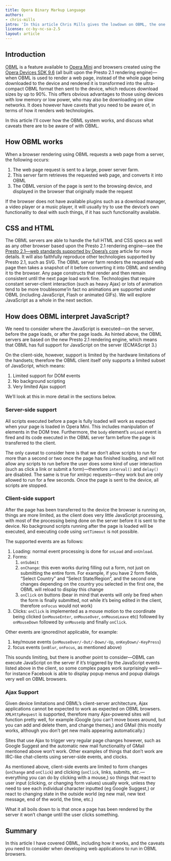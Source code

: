 ```yaml
---
title: Opera Binary Markup Language
authors:
- chris-mills
intro: 'In this article Chris Mills gives the lowdown on OBML, the one of the main technologies behind Opera Mini, which is also available in the Opera Devices SDK 9.6.'
license: cc-by-nc-sa-2.5
layout: article
---
```

<h2>Introduction</h2>

<p><abbr title="Opera Binary Markup Language">OBML</abbr> is a feature available to <a href="http://www.operamini.com/">Opera Mini</a> and browsers created using the <a href="http://dev.opera.com/articles/view/opera-devices-sdk-9-6-developer-document/">Opera Devices SDK 9.6</a> (all built upon the Presto 2.1 rendering engine)&#8212;when OBML is used to render a web page, instead of the whole page being downloaded to the device and rendered it is transformed into the ultra-compact OBML format then sent to the device, which reduces download sizes by up to 90%. This offers obvious advantages to those using devices with low memory or low power, who may also be downloading on slow networks. It does however have cavets that you need to be aware of, in terms of how it renders web technologies.</p>

<p>In this article I&#8217;ll cover how the OBML system works, and discuss what caveats there are to be aware of with OBML.</p>

<h2>How OBML works</h2>

<p>When a browser rendering using OBML requests a web page from a server, the following occurs:</p>

<ol>
<li>The web page request is sent to a large, power server farm.</li>
<li>This server farm retrieves the requested web page, and converts it into OBML</li>
<li>The OBML version of the page is sent to the browsing device, and displayed in the browser that originally made the request</li>
</ol>

<p class="note">If the browser does not have available plugins such as a download manager, a video player or a music player, it will usually try to use the device&#8217;s own functionality to deal with such things, if it has such functionality available.</p>

<h2>CSS and HTML</h2>

<p>The OBML servers are able to handle the full HTML and CSS specs as well as any other browser based upon the Presto 2.1 rendering engine&#8212;see the <a href="http://dev.opera.com/articles/view/presto-2-1-web-standards-supported-by/">Presto 2.1&#8212;web standards supported by Opera&#8217;s core</a> article for more details. It will also faithfully reproduce other technologies supported by Presto 2.1, such as SVG. The OBML server farm renders the requested web page then takes a snapshot of it before converting it into OBML and sending it to the browser. Any page constructs that render and then remain consistent until the next page load work fine. Technologies that require constant server-client interaction (such as heavy Ajax) or lots of animation tend to be more troublesome&#8217;in fact no animations are supported under OBML (including JavaScript, Flash or animated GIFs). We will explore JavaScript as a whole in the next section.</p>


<h2>How does OBML interpret JavaScript?</h2>

<p>We need to consider where the JavaScript is executed&#8212;on the server, before the page loads, or after the page loads. As hinted above, the OBML servers are based on the new Presto 2.1 rendering engine, which means that OBML has full support for JavaScript on the server (ECMAScript 3.)</p>

<p>On the client-side, however, support is limited by the hardware limitations of the handsets; therefore the OBML client itself only supports a limited subset of JavaScript, which means:</p>

<ol>
<li>Limited support for DOM events</li>
<li>No background scripting</li>
<li>Very limited Ajax support</li>
</ol>

<p>We&#8217;ll look at this in more detail in the sections below.</p>

<h3>Server-side support</h3>

<p>All scripts executed before a page is fully loaded will work as expected when your page is loaded in Opera Mini. This includes manipulation of elements in the DOM tree. Furthermore, the <code>body</code> element&#8217;s <code>onLoad</code> event is fired and its code executed in the OBML server farm before the page is transferred to the client.</p>

<p>The only caveat to consider here is that we don&#8217;t allow scripts to run for more than a second or two once the page has finished loading, and will not allow any scripts to run before the user does some kind of user interaction (such as click a link or submit a form)&#8212;therefore <code>interval()</code> and <code>delay()</code> are disabled. The same is true for xmlrpc requests&#8212;they work but are only allowed to run for a few seconds. Once the page is sent to the device, all scripts are stopped.</p>

<h3>Client-side support</h3>

<p>After the page has been transferred to the device the browser is running on, things are more limited, as the client does very little JavaScript processing, with most of the processing being done on the server before it is sent to the device. No background scripts running after the page is loaded will be executed, and executing code using <code>setTimeout</code> is not possible.</p>

<p>The supported events are as follows:</p>

<ol>
<li>Loading: normal event processing is done for <code>onLoad</code> and <code>onUnload</code>.</li>
<li>Forms:
	<ol><li><code>onSubmit</code></li>
<li><code>onChange</code>: this even works during filling out a form, not just on submitting the entire form. For example, if you have 2 form fields, &#8220;Select Country&#8221; and &#8220;Select State/Region&#8221;, and the second one changes depending on the country you selected in the first one, the OBML will reload to display this change</li>
<li><code>onClick</code> on buttons (bear in mind that events will only be fired when the form is finally submitted, not while it&#8217;s being edited in the client, therefore <code>onFocus</code> would not work)</li></ol>
</li>
<li>Clicks: <code>onClick</code> is implemented as a mouse motion to the coordinate being clicked (<code>onMouseEnter</code>, <code>onMouseOver</code>, <code>onMouseLeave</code> etc) followed by <code>onMouseDown</code> followed by <code>onMouseUp</code> and finally <code>onClick</code>.</li>
</ol>

<p>Other events are ignored/not applicable, for example:</p>

<ol>
<li>key/mouse events (<code>onMouseOver/-Out/-Down/-Up</code>, <code>onKeyDown/-KeyPress</code>)</li>
<li>focus events (<code>onBlur</code>, <code>onFocus</code>, as mentioned above)</li>
</ol>

<p>This sounds limiting, but there is another point to consider&#8212;OBML can execute JavaScript on the server if it&#8217;s triggered by the JavaScript events listed above in the client, so some complex pages work surprisingly well&#8212;for instance Facebook is able to display popup menus and popup dialogs very well on OBML browsers.</p>

<h3>Ajax Support</h3>

<p>Given device limitations and OBML&#8217;s client-server architecture, Ajax applications cannot be expected to work as expected on OBML browsers. <code>XMLHttpRequest</code> is supported, therefore many Ajax-powered sites will function pretty well, for example iGoogle (you can&#8217;t move boxes around, but you can add and delete them, and change themes,) and GMail (this mostly works, although you don&#8217;t get new mails appearing automatically.)</p>

<p>Sites that use Ajax to trigger very regular page changes however, such as Google Suggest and the automatic new mail functionality of GMail mentioned above won&#8217;t work. Other examples of things that don&#8217;t work are IRC-like chat-clients using server-side events, and clocks.</p>

<p>As mentioned above, client-side events are limited to form changes (<code>onChange</code> and <code>onClick</code>) and clicking (<code>onClick</code>, links, submits, etc.&#8212;everything you can do by clicking with a mouse,) so things that react to user input (clicking, or changing form values) usually work, unless they need to see each individual character inputted (eg Google Suggest,) or react to changing state in the outside world (eg new mail, new text message, end of the world, the time, etc.)</p>

<p>What it all boils down to is that once a page has been rendered by the server it won&#8217;t change until the user clicks something.</p>

<h2>Summary</h2>

<p>In this article I have covered OBML, including how it works, and the caveats you need to consider when developing web applications to run in OBML browsers.</p>
